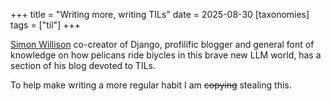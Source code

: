 +++
title = "Writing more, writing TILs"
date = 2025-08-30
[taxonomies]
tags = ["til"]
+++

[Simon Willison](https://simonwillison.net/) co-creator of Django, profilific blogger and general font of knowledge on how pelicans ride biycles in this brave new LLM world, has a section of his blog devoted to TILs.

To help make writing a more regular habit I am ~~copying~~ stealing this.